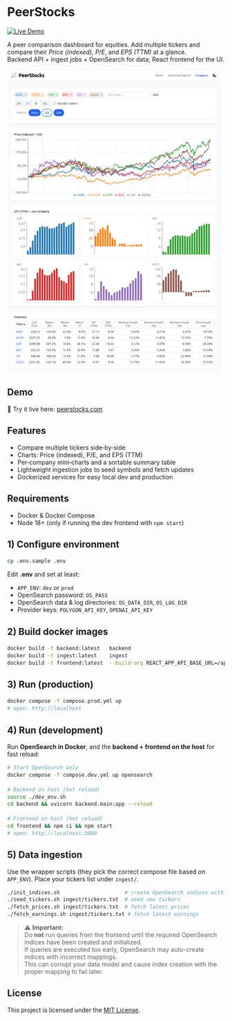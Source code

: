 
# PeerStocks

[![Live Demo](https://img.shields.io/badge/demo-online-green.svg)](https://peerstocks.com)

A peer comparison dashboard for equities. Add multiple tickers and compare their *Price (indexed)*, *P/E*, and *EPS (TTM)* at a glance.  
Backend API + ingest jobs + OpenSearch for data; React frontend for the UI.

![PeerStocks screenshot](./peerstocks.png)

## Demo

🚀 Try it live here: [peerstocks.com](https://peerstocks.com)


## Features
- Compare multiple tickers side‑by‑side
- Charts: Price (indexed), P/E, and EPS (TTM)
- Per‑company mini‑charts and a sortable summary table
- Lightweight ingestion jobs to seed symbols and fetch updates
- Dockerized services for easy local dev and production

## Requirements
- Docker & Docker Compose
- Node 18+ (only if running the dev frontend with `npm start`)

## 1) Configure environment

```bash
cp .env.sample .env
```

Edit **.env** and set at least:

- `APP_ENV`: `dev` or `prod`
- OpenSearch password: `OS_PASS`
- OpenSearch data & log directories: `OS_DATA_DIR`, `OS_LOG_DIR`
- Provider keys: `POLYGON_API_KEY`, `OPENAI_API_KEY`

## 2) Build docker images

```bash
docker build -t backend:latest   backend
docker build -t ingest:latest    ingest
docker build -t frontend:latest  --build-arg REACT_APP_API_BASE_URL=/api frontend
```

## 3) Run (production)

```bash
docker compose -f compose.prod.yml up
# open: http://localhost
```

## 4) Run (development)

Run **OpenSearch in Docker**, and the **backend + frontend on the host** for fast reload:

```bash
# Start OpenSearch only
docker compose -f compose.dev.yml up opensearch

# Backend on host (hot reload)
source ./dev_env.sh
cd backend && uvicorn backend.main:app --reload

# Frontend on host (hot reload)
cd frontend && npm ci && npm start
# open: http://localhost:3000
```

## 5) Data ingestion

Use the wrapper scripts (they pick the correct compose file based on `APP_ENV`). Place your tickers list under `ingest/`.

```bash
./init_indices.sh                     # create OpenSearch indices with mappings
./seed_tickers.sh ingest/tickers.txt  # seed new tickers
./fetch_prices.sh ingest/tickers.txt  # fetch latest prices
./fetch_earnings.sh ingest/tickers.txt # fetch latest earnings
```
> ⚠️ **Important:**  
> Do **not** run queries from the frontend until the required OpenSearch indices have been created and initialized.  
> If queries are executed too early, OpenSearch may auto-create indices with incorrect mappings.  
> This can corrupt your data model and cause index creation with the proper mapping to fail later.


## License

This project is licensed under the [MIT License](LICENSE).
